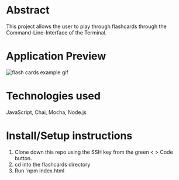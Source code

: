 # Abstract 
This project allows the user to play through flashcards through the Command-Line-Interface of the Terminal. 

# Application Preview 
![flash cards example gif](https://media.giphy.com/media/J8elQfIBDSCEZbeY3O/giphy.gif)

# Technologies used 
JavaScript, Chai, Mocha, Node.js

# Install/Setup instructions

1. Clone down this repo using the SSH key from the green < > Code button.
2. cd into the flashcards directory
3. Run `npm index.html
